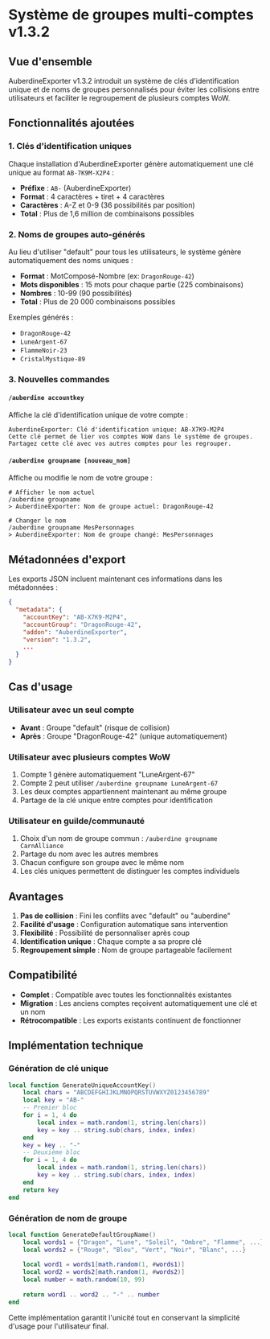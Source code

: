 # Système de groupes multi-comptes v1.3.2

## Vue d'ensemble

AuberdineExporter v1.3.2 introduit un système de clés d'identification unique et de noms de groupes personnalisés pour éviter les collisions entre utilisateurs et faciliter le regroupement de plusieurs comptes WoW.

## Fonctionnalités ajoutées

### 1. Clés d'identification uniques

Chaque installation d'AuberdineExporter génère automatiquement une clé unique au format `AB-7K9M-X2P4` :
- **Préfixe** : `AB-` (AuberdineExporter)
- **Format** : 4 caractères + tiret + 4 caractères
- **Caractères** : A-Z et 0-9 (36 possibilités par position)
- **Total** : Plus de 1,6 million de combinaisons possibles

### 2. Noms de groupes auto-générés

Au lieu d'utiliser "default" pour tous les utilisateurs, le système génère automatiquement des noms uniques :
- **Format** : MotComposé-Nombre (ex: `DragonRouge-42`)
- **Mots disponibles** : 15 mots pour chaque partie (225 combinaisons)
- **Nombres** : 10-99 (90 possibilités)
- **Total** : Plus de 20 000 combinaisons possibles

Exemples générés :
- `DragonRouge-42`
- `LuneArgent-67`
- `FlammeNoir-23`
- `CristalMystique-89`

### 3. Nouvelles commandes

#### `/auberdine accountkey`
Affiche la clé d'identification unique de votre compte :
```
AuberdineExporter: Clé d'identification unique: AB-X7K9-M2P4
Cette clé permet de lier vos comptes WoW dans le système de groupes.
Partagez cette clé avec vos autres comptes pour les regrouper.
```

#### `/auberdine groupname [nouveau_nom]`
Affiche ou modifie le nom de votre groupe :
```
# Afficher le nom actuel
/auberdine groupname
> AuberdineExporter: Nom de groupe actuel: DragonRouge-42

# Changer le nom
/auberdine groupname MesPersonnages
> AuberdineExporter: Nom de groupe changé: MesPersonnages
```

## Métadonnées d'export

Les exports JSON incluent maintenant ces informations dans les métadonnées :
```json
{
  "metadata": {
    "accountKey": "AB-X7K9-M2P4",
    "accountGroup": "DragonRouge-42",
    "addon": "AuberdineExporter",
    "version": "1.3.2",
    ...
  }
}
```

## Cas d'usage

### Utilisateur avec un seul compte
- **Avant** : Groupe "default" (risque de collision)
- **Après** : Groupe "DragonRouge-42" (unique automatiquement)

### Utilisateur avec plusieurs comptes WoW
1. Compte 1 génère automatiquement "LuneArgent-67"
2. Compte 2 peut utiliser `/auberdine groupname LuneArgent-67` 
3. Les deux comptes appartiennent maintenant au même groupe
4. Partage de la clé unique entre comptes pour identification

### Utilisateur en guilde/communauté
1. Choix d'un nom de groupe commun : `/auberdine groupname CarnAlliance`
2. Partage du nom avec les autres membres
3. Chacun configure son groupe avec le même nom
4. Les clés uniques permettent de distinguer les comptes individuels

## Avantages

1. **Pas de collision** : Fini les conflits avec "default" ou "auberdine"
2. **Facilité d'usage** : Configuration automatique sans intervention
3. **Flexibilité** : Possibilité de personnaliser après coup
4. **Identification unique** : Chaque compte a sa propre clé
5. **Regroupement simple** : Nom de groupe partageable facilement

## Compatibilité

- **Complet** : Compatible avec toutes les fonctionnalités existantes
- **Migration** : Les anciens comptes reçoivent automatiquement une clé et un nom
- **Rétrocompatible** : Les exports existants continuent de fonctionner

## Implémentation technique

### Génération de clé unique
```lua
local function GenerateUniqueAccountKey()
    local chars = "ABCDEFGHIJKLMNOPQRSTUVWXYZ0123456789"
    local key = "AB-"
    -- Premier bloc
    for i = 1, 4 do
        local index = math.random(1, string.len(chars))
        key = key .. string.sub(chars, index, index)
    end
    key = key .. "-"
    -- Deuxième bloc
    for i = 1, 4 do
        local index = math.random(1, string.len(chars))
        key = key .. string.sub(chars, index, index)
    end
    return key
end
```

### Génération de nom de groupe
```lua
local function GenerateDefaultGroupName()
    local words1 = {"Dragon", "Lune", "Soleil", "Ombre", "Flamme", ...}
    local words2 = {"Rouge", "Bleu", "Vert", "Noir", "Blanc", ...}
    
    local word1 = words1[math.random(1, #words1)]
    local word2 = words2[math.random(1, #words2)]
    local number = math.random(10, 99)
    
    return word1 .. word2 .. "-" .. number
end
```

Cette implémentation garantit l'unicité tout en conservant la simplicité d'usage pour l'utilisateur final.
